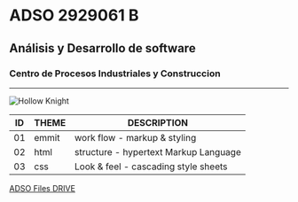 # ADSO 2929061 B
## Análisis y Desarrollo de software
### Centro de Procesos Industriales y Construccion

---

![Hollow Knight](https://tinyurl.com/54ee9mbc)

ID | THEME | DESCRIPTION                           |
---| ----- | -----------                           |
01 |emmit  | work flow - markup & styling          |
02 |html   | structure - hypertext Markup Language |
03 |css    | Look & feel - cascading style sheets  |

[ADSO Files DRIVE](https://tinyurl.com/wnkk334u)